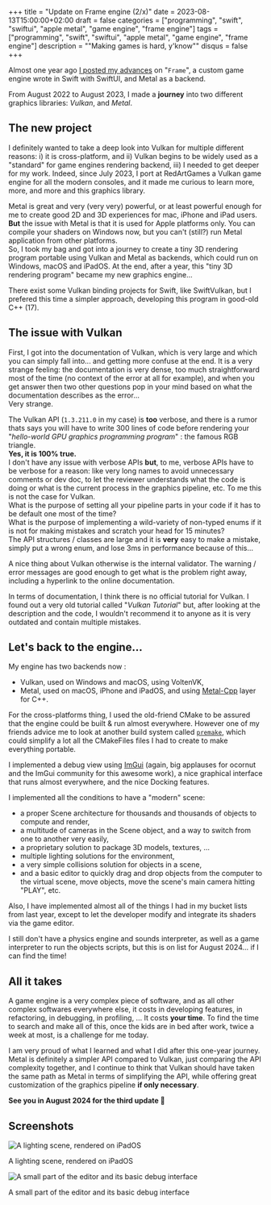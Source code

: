 +++
title = "Update on Frame engine (2/x)"
date = 2023-08-13T15:00:00+02:00
draft = false
categories = ["programming", "swift", "swiftui", "apple metal", "game engine", "frame engine"]
tags = ["programming", "swift", "swiftui", "apple metal", "game engine", "frame engine"]
description = "\"Making games is hard, y'know\""
disqus = false
+++

Almost one year ago [I posted my advances](/posts/frame_engine_advances_2022) on "`Frame`", a custom game engine wrote in Swift with SwiftUI, and Metal as a backend.

From August 2022 to August 2023, I made a **journey** into two different graphics libraries: _Vulkan_, and _Metal_.  

## The new project

I definitely wanted to take a deep look into Vulkan for multiple different reasons: i) it is cross-platform, and ii) Vulkan begins to be widely used as a "standard" for game engines rendering backend, iii) I needed to get deeper for my work.
Indeed, since July 2023, I port at RedArtGames a Vulkan game engine for all the modern consoles, and it made me curious to learn more, more, and more and this graphics library.

Metal is great and very (very very) powerful, or at least powerful enough for me to create good 2D and 3D experiences for mac, iPhone and iPad users.
**But** the issue with Metal is that it is used for Apple platforms only.
You can compile your shaders on Windows now, but you can't (still?) run Metal application from other platforms.  
So, I took my bag and got into a journey to create a tiny 3D rendering program portable using Vulkan and Metal as backends, which could run on Windows, macOS and iPadOS.
At the end, after a year, this "tiny 3D rendering program" became my new graphics engine...

There exist some Vulkan binding projects for Swift, like SwiftVulkan, but I prefered this time a simpler approach, developing this program in good-old C++ (17).

## The issue with Vulkan

First, I got into the documentation of Vulkan, which is very large and which you can simply fall into... and getting more confuse at the end.
It is a very strange feeling: the documentation is very dense, too much straightforward most of the time (no context of the error at all for example), and when you get answer then two other questions pop in your mind based on what the documentation describes as the error...  
Very strange.

The Vulkan API (`1.3.211.0` in my case) is **too** verbose, and there is a rumor thats says you will have to write 300 lines of code before rendering your "_hello-world GPU graphics programming program_" : the famous RGB triangle.  
**Yes, it is 100% true.**  
I don't have any issue with verbose APIs **but**, to me, verbose APIs have to be verbose for a reason: like very long names to avoid unnecessary comments or dev doc, to let the reviewer understands what the code is doing or what is the current process in the graphics pipeline, etc. 
To me this is not the case for Vulkan.  
What is the purpose of setting all your pipeline parts in your code if it has to be default one most of the time?  
What is the purpose of implementing a wild-variety of non-typed enums if it is not for making mistakes and scratch your head for 15 minutes?    
The API structures / classes are large and it is **very** easy to make a mistake, simply put a wrong enum, and lose 3ms in performance because of this...

A nice thing about Vulkan otherwise is the internal validator.
The warning / error messages are good enough to get what is the problem right away, including a hyperlink to the online documentation.

In terms of documentation, I think there is no official tutorial for Vulkan.
I found out a very old tutorial called "_Vulkan Tutorial_" but, after looking at the description and the code, I wouldn't recommend it to anyone as it is very outdated and contain multiple mistakes.

## Let's back to the engine...

My engine has two backends now :
* Vulkan, used on Windows and macOS, using VoltenVK,
* Metal, used on macOS, iPhone and iPadOS, and using [Metal-Cpp](https://developer.apple.com/metal/cpp/) layer for C++.

For the cross-platforms thing, I used the old-friend CMake to be assured that the engine could be built & run almost everywhere.
However one of my friends advice me to look at another build system called [`premake`](https://premake.github.io), which could simplify a lot all the CMakeFiles files I had to create to make everything portable. 

I implemented a debug view using [ImGui](https://github.com/ocornut/imgui) (again, big applauses for ocornut and the ImGui community for this awesome work), a nice graphical interface that runs almost everywhere, and the nice Docking features.

I implemented all the conditions to have a "modern" scene:
* a proper Scene architecture for thousands and thousands of objects to compute and render,
* a multitude of cameras in the Scene object, and a way to switch from one to another very easily,
* a proprietary solution to package 3D models, textures, ...
* multiple lighting solutions for the environment,
* a very simple collisions solution for objects in a scene,
* and a basic editor to quickly drag and drop objects from the computer to the virtual scene, move objects, move the scene's main camera hitting "PLAY", etc.

Also, I have implemented almost all of the things I had in my bucket lists from last year, except to let the developer modify and integrate its shaders via the game editor.

I still don't have a physics engine and sounds interpreter, as well as a game interpreter to run the objects scripts, but this is on list for August 2024... if I can find the time!

## All it takes

A game engine is a very complex piece of software, and as all other complex softwares everywhere else, it costs in developing features, in refactoring, in debugging, in profiling, ... It costs **your time**.
To find the time to search and make all of this, once the kids are in bed after work, twice a week at most, is a challenge for me today.

I am very proud of what I learned and what I did after this one-year journey.
Metal is definitely a simpler API compared to Vulkan, just comparing the API complexity together, and I continue to think that Vulkan should have taken the same path as Metal in terms of simplifying the API, while offering great customization of the graphics pipeline **if only necessary**.

**See you in August 2024 for the third update 👀**

## Screenshots

![A lighting scene, rendered on iPadOS](images/frame_advances_scene_ipad.png)

A lighting scene, rendered on iPadOS

![A small part of the editor and its basic debug interface](images/frame_advances_scene_editor.png)

A small part of the editor and its basic debug interface
